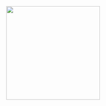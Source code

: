 



<img src="https://github.com/user-attachments/assets/2852e7ca-d986-4635-98a2-ff95da70f35f.gif" width="250">





